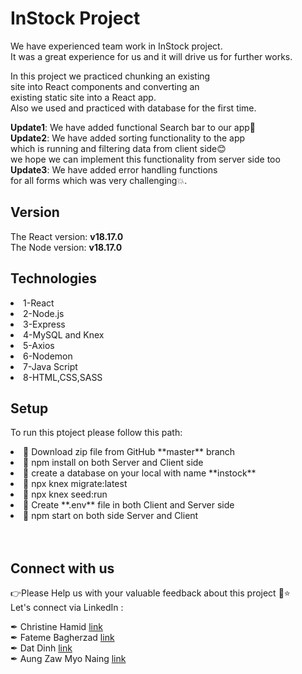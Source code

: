 # InStock Project

We have experienced team work in InStock project.<br/>
It was a great experience for us and it will drive us for further works.

In this project we practiced chunking an existing<br/>
site into React components and converting an<br/>
existing static site into a React app.<br/>
Also we used and practiced with database for the first time.<br/>

**Update1**: We have added functional Search bar to our app🥳<br/>
**Update2**: We have added sorting functionality to the app<br/>
which is running and filtering data from client side😊<br/>
we hope we can implement this functionality from server side too<br/>
**Update3**: We have added error handling functions<br/>
for all forms which was very challenging💥.

## Version

The React version: **v18.17.0**<br/>
The Node version: **v18.17.0**

## Technologies

<li>1-React</li>
<li>2-Node.js</li>
<li>3-Express</li>
<li>4-MySQL and Knex</li>
<li>5-Axios</li>
<li>6-Nodemon</li>
<li>7-Java Script</li>
<li>8-HTML,CSS,SASS</li>

## Setup

To run this ptoject please follow this path:

<li>📝 Download zip file from GitHub **master** branch</li>
<li>📝 npm install on both Server and Client side</li>
<li>📝 create a database on your local with name **instock**</li>
<li>📝 npx knex migrate:latest</li>
<li>📝 npx knex seed:run</li>
<li>📝 Create **.env** file in both Client and Server side</li>
<li>📝 npm start on both side Server and Client</li></br></br>

## Connect with us

👉Please Help us with your valuable feedback about this project 🙂⭐</br>
Let's connect via LinkedIn :<br/>

✒ Christine Hamid [link](https://www.linkedin.com/in/christinehamid/) </br>
✒ Fateme Bagherzad [link](https://www.linkedin.com/in/fatemeh-bagherzad/) </br>
✒ Dat Dinh [link](https://www.linkedin.com/in/dat-dinh-/) </br>
✒ Aung Zaw Myo Naing [link](https://www.linkedin.com/in/aungzawmyonaing/) </br>
